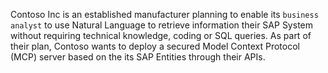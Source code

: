 Contoso Inc is an established manufacturer planning to enable its `business analyst` to use Natural Language to retrieve information their SAP System without requiring technical knowledge, coding or SQL queries. As part of their plan, Contoso wants to deploy a secured Model Context Protocol (MCP) server based on the its SAP Entities through their APIs.